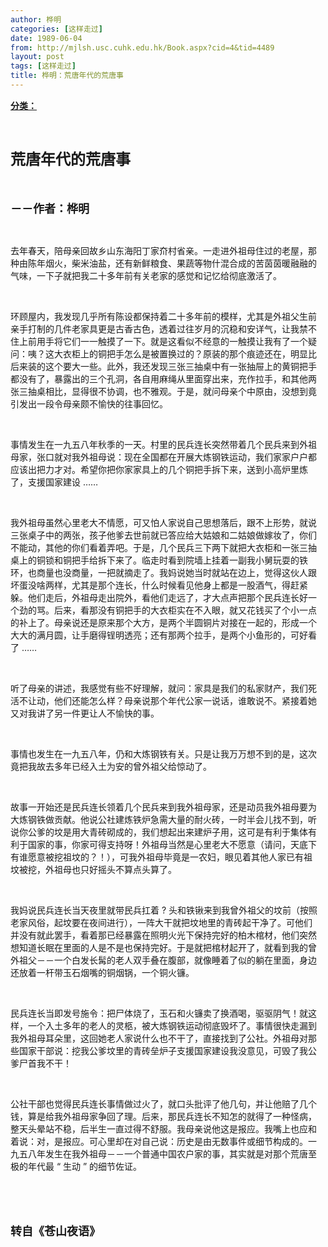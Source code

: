 ```yaml
---
author: 桦明
categories: [这样走过]
date: 1989-06-04
from: http://mjlsh.usc.cuhk.edu.hk/Book.aspx?cid=4&tid=4489
layout: post
tags: [这样走过]
title: 桦明：荒唐年代的荒唐事
---
```


<div style="margin: 15px 10px 10px 0px;">
 <div>
  <span id="ctl00_ContentPlaceHolder1_chapter1_SubjectLabel" style="font-weight:bold;text-decoration:underline;">
   分类：
  </span>
 </div>
 <p class="p1">
  <b>
   <font size="5">
    <span class="s1">
    </span>
    <br/>
   </font>
  </b>
 </p>
 <p class="p2">
  <span class="s1">
   <b>
    <font size="5">
     荒唐年代的荒唐事
    </font>
   </b>
  </span>
 </p>
 <p class="p2">
  <span class="s1">
   <b>
    <font size="4">
     <br/>
    </font>
   </b>
  </span>
 </p>
 <p class="p2">
  <span class="s1">
   <b>
    <font size="4">
     －－作者：桦明
    </font>
   </b>
  </span>
 </p>
 <p class="p1">
  <span class="s1">
  </span>
  <br/>
 </p>
 <p class="p2">
  <span class="s1">
   去年春天，陪母亲回故乡山东海阳丁家夼村省亲。一走进外祖母住过的老屋，那种由陈年烟火，柴米油盐，还有新鲜粮食、果蔬等物什混合成的苦茵茵暖融融的气味，一下子就把我二十多年前有关老家的感觉和记忆给彻底激活了。
  </span>
 </p>
 <p class="p1">
  <span class="s1">
  </span>
  <br/>
 </p>
 <p class="p2">
  <span class="s1">
   环顾屋内，我发现几乎所有陈设都保持着二十多年前的模样，尤其是外祖父生前亲手打制的几件老家具更是古香古色，透着过往岁月的沉稳和安详气，让我禁不住上前用手将它们一一触摸了一下。就是这看似不经意的一触摸让我有了一个疑问：咦？这大衣柜上的铜把手怎么是被置换过的？原装的那个痕迹还在，明显比后来装的这个要大一些。此外，我还发现三张三抽桌中有一张抽屉上的黄铜把手都没有了，暴露出的三个孔洞，各自用麻绳从里面穿出来，充作拉手，和其他两张三抽桌相比，显得很不协调，也不雅观。于是，就问母亲个中原由，没想到竟引发出一段令母亲颇不愉快的往事回忆。
  </span>
 </p>
 <p class="p1">
  <span class="s1">
  </span>
  <br/>
 </p>
 <p class="p2">
  <span class="s1">
   事情发生在一九五八年秋季的一天。村里的民兵连长突然带着几个民兵来到外祖母家，张口就对我外祖母说：现在全国都在开展大炼钢铁运动，我们家家户户都应该出把力才对。希望你把你家家具上的几个铜把手拆下来，送到小高炉里炼了，支援国家建设
  </span>
  <span class="s2">
   ……
  </span>
 </p>
 <p class="p1">
  <span class="s1">
  </span>
  <br/>
 </p>
 <p class="p2">
  <span class="s1">
   我外祖母虽然心里老大不情愿，可又怕人家说自己思想落后，跟不上形势，就说三张桌子中的两张，孩子他爹去世前就已答应给大姑娘和二姑娘做嫁妆了，你们不能动，其他的你们看着弄吧。于是，几个民兵三下两下就把大衣柜和一张三抽桌上的铜锁和铜把手给拆下来了。临走时看到院墙上挂着一副我小舅玩耍的铁环，也商量也没商量，一把就摘走了。我妈说她当时就站在边上，觉得这伙人跟坏蛋没啥两样，尤其是那个连长，什么时候看见他身上都是一股酒气，得赶紧躲。他们走后，外祖母走出院外，看他们走远了，才大点声把那个民兵连长好一个劲的骂。后来，看那没有铜把手的大衣柜实在不入眼，就又花钱买了个小一点的补上了。母亲说还是原来那个大方，是两个半圆铜片对接在一起的，形成一个大大的满月圆，让手磨得锃明透亮；还有那两个拉手，是两个小鱼形的，可好看了
  </span>
  <span class="s2">
   ……
  </span>
 </p>
 <p class="p1">
  <span class="s1">
  </span>
  <br/>
 </p>
 <p class="p2">
  <span class="s1">
   听了母亲的讲述，我感觉有些不好理解，就问：家具是我们的私家财产，我们死活不让动，他们还能怎么样？母亲说那个年代公家一说话，谁敢说不。紧接着她又对我讲了另一件更让人不愉快的事。
  </span>
 </p>
 <p class="p1">
  <span class="s1">
  </span>
  <br/>
 </p>
 <p class="p2">
  <span class="s1">
   事情也发生在一九五八年，仍和大炼钢铁有关。只是让我万万想不到的是，这次竟把我故去多年已经入土为安的曾外祖父给惊动了。
  </span>
 </p>
 <p class="p1">
  <span class="s1">
  </span>
  <br/>
 </p>
 <p class="p2">
  <span class="s1">
   故事一开始还是民兵连长领着几个民兵来到我外祖母家，还是动员我外祖母要为大炼钢铁做贡献。他说公社建炼铁炉急需大量的耐火砖，一时半会儿找不到，听说你公爹的坟是用大青砖砌成的，我们想起出来建炉子用，这可是有利于集体有利于国家的事，你家可得支持呀！外祖母当然是心里老大不愿意（请问，天底下有谁愿意被挖祖坟的？！），可我外祖母毕竟是一农妇，眼见着其他人家已有祖坟被挖，外祖母也只好摇头不算点头算了。
  </span>
 </p>
 <p class="p1">
  <span class="s1">
  </span>
  <br/>
 </p>
 <p class="p2">
  <span class="s1">
   我妈说民兵连长当天夜里就带民兵扛着
  </span>
  <span class="s2">
   ?
  </span>
  <span class="s1">
   头和铁锹来到我曾外祖父的坟前（按照老家风俗，起坟要在夜间进行），一阵大干就把坟地里的青砖起干净了。可他们并没有就此罢手，看着那已经暴露在照明火光下保持完好的柏木棺材，他们突然想知道长眠在里面的人是不是也保持完好。于是就把棺材起开了，就看到我的曾外祖父－－一个白发长髯的老人双手叠在腹部，就像睡着了似的躺在里面，身边还放着一杆带玉石烟嘴的铜烟锅，一个铜火镰。
  </span>
 </p>
 <p class="p1">
  <span class="s1">
  </span>
  <br/>
 </p>
 <p class="p2">
  <span class="s1">
   民兵连长当即发号施令：把尸体烧了，玉石和火镰卖了换酒喝，驱驱阴气！就这样，一个入土多年的老人的灵柩，被大炼钢铁运动彻底毁坏了。事情很快走漏到我外祖母耳朵里，这回她老人家说什么也不干了，直接找到了公社。外祖母对那些国家干部说：挖我公爹坟里的青砖垒炉子支援国家建设我没意见，可毁了我公爹尸首我不干！
  </span>
 </p>
 <p class="p1">
  <span class="s1">
  </span>
  <br/>
 </p>
 <p class="p2">
  <span class="s1">
   公社干部也觉得民兵连长事情做过火了，就口头批评了他几句，并让他赔了几个钱，算是给我外祖母家争回了理。后来，那民兵连长不知怎的就得了一种怪病，整天头晕站不稳，后半生一直过得不舒服。我母亲说他这是报应。我嘴上也应和着说：对，是报应。可心里却在对自己说：历史是由无数事件或细节构成的。一九五八年发生在我外祖母－－一个普通中国农户家的事，其实就是对那个荒唐至极的年代最
  </span>
  <span class="s2">
   “
  </span>
  <span class="s1">
   生动
  </span>
  <span class="s2">
   ”
  </span>
  <span class="s1">
   的细节佐证。
  </span>
 </p>
 <p class="p1">
  <span class="s1">
  </span>
  <br/>
 </p>
 <p class="p1">
  <b>
   <font size="4">
    <span class="s1">
    </span>
    <br/>
   </font>
  </b>
 </p>
 <p class="p2">
  <span class="s1">
   <b>
    <font size="4">
     转自《苍山夜语》
    </font>
   </b>
  </span>
 </p>
</div>

